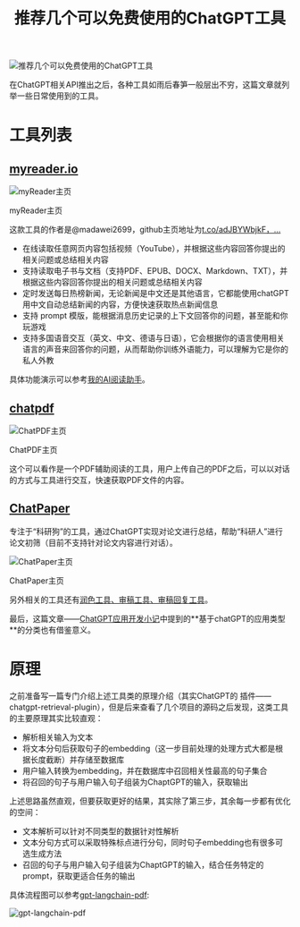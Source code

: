 ﻿---
title: '推荐几个可以免费使用的ChatGPT工具'
excerpt: ""
classes: wide
categories: AI
tags: ChatGPT
---

![推荐几个可以免费使用的ChatGPT工具](https://p6-juejin.byteimg.com/tos-cn-i-k3u1fbpfcp/7567016de34e41dda3bdac85522471bf~tplv-k3u1fbpfcp-zoom-crop-mark:1512:1512:1512:851.awebp?)

在ChatGPT相关API推出之后，各种工具如雨后春笋一般层出不穷，这篇文章就列举一些日常使用到的工具。

# 工具列表

## [myreader.io](https://link.juejin.cn?target=https%3A%2F%2Fwww.myreader.io%2F "https://www.myreader.io/")

![myReader主页](https://p3-juejin.byteimg.com/tos-cn-i-k3u1fbpfcp/05c6c8e2f3cd41c799196ca27cbd808b~tplv-k3u1fbpfcp-zoom-in-crop-mark:1512:0:0:0.awebp)

myReader主页

这款工具的作者是@madawei2699，github主页地址为[t.co/adJBYWbjkF，…](https://link.juejin.cn?target=https%3A%2F%2Ft.co%2FadJBYWbjkF%25EF%25BC%258C%25E8%25BF%2599%25E6%25AC%25BE%25E5%25B7%25A5%25E5%2585%25B7%25E6%2598%25AF%25E4%25B8%2580%25E6%25AC%25BE%25E5%259F%25BA%25E4%25BA%258ESlack%25E7%259A%2584%25E6%259C%25BA%25E5%2599%25A8%25E4%25BA%25BA%25EF%25BC%258C%25E6%258F%2590%25E4%25BE%259B%25E4%25BA%2586%25E5%25A6%2582%25E4%25B8%258B%25E5%258A%259F%25E8%2583%25BD%25EF%25BC%259A "https://t.co/adJBYWbjkF%EF%BC%8C%E8%BF%99%E6%AC%BE%E5%B7%A5%E5%85%B7%E6%98%AF%E4%B8%80%E6%AC%BE%E5%9F%BA%E4%BA%8ESlack%E7%9A%84%E6%9C%BA%E5%99%A8%E4%BA%BA%EF%BC%8C%E6%8F%90%E4%BE%9B%E4%BA%86%E5%A6%82%E4%B8%8B%E5%8A%9F%E8%83%BD%EF%BC%9A")

* 在线读取任意网页内容包括视频（YouTube），并根据这些内容回答你提出的相关问题或总结相关内容
* 支持读取电子书与文档（支持PDF、EPUB、DOCX、Markdown、TXT），并根据这些内容回答你提出的相关问题或总结相关内容
* 定时发送每日热榜新闻，无论新闻是中文还是其他语言，它都能使用chatGPT用中文自动总结新闻的内容，方便快速获取热点新闻信息
* 支持 prompt 模版，能根据消息历史记录的上下文回答你的问题，甚至能和你玩游戏
* 支持多国语音交互（英文、中文、德语与日语），它会根据你的语言使用相关语言的声音来回答你的问题，从而帮助你训练外语能力，可以理解为它是你的私人外教

具体功能演示可以参考[我的AI阅读助手](https://link.juejin.cn?target=https%3A%2F%2Fwww.bmpi.dev%2Fself%2Fmy-gpt-reader%2F "https://www.bmpi.dev/self/my-gpt-reader/")。

## [chatpdf](https://link.juejin.cn?target=https%3A%2F%2Fwww.chatpdf.com%2F "https://www.chatpdf.com/")

![ChatPDF主页](https://p3-juejin.byteimg.com/tos-cn-i-k3u1fbpfcp/b2e22ff1d591449f9613e03b212b1048~tplv-k3u1fbpfcp-zoom-in-crop-mark:1512:0:0:0.awebp)

ChatPDF主页

这个可以看作是一个PDF辅助阅读的工具，用户上传自己的PDF之后，可以以对话的方式与工具进行交互，快速获取PDF文件的内容。

## [ChatPaper](https://link.juejin.cn?target=https%3A%2F%2Fchatpaper.org%2F "https://chatpaper.org/")

专注于“科研狗”的工具，通过ChatGPT实现对论文进行总结，帮助“科研人”进行论文初筛（目前不支持针对论文内容进行对话）。

![ChatPaper主页](https://p3-juejin.byteimg.com/tos-cn-i-k3u1fbpfcp/29802672788d41e4bc13f12bf04d7743~tplv-k3u1fbpfcp-zoom-in-crop-mark:1512:0:0:0.awebp)

ChatPaper主页

另外相关的工具还有[润色工具、审稿工具、审稿回复工具](https://link.juejin.cn?target=https%3A%2F%2Fgithub.com%2Fkaixindelele%2FChatPaper "https://github.com/kaixindelele/ChatPaper")。

最后，这篇文章——[ChatGPT应用开发小记](https://link.juejin.cn?target=https%3A%2F%2Fwww.bmpi.dev%2Fdev%2Fchatgpt-development-notes%2Fmy-gpt-reader%2F "https://www.bmpi.dev/dev/chatgpt-development-notes/my-gpt-reader/")中提到的**基于chatGPT的应用类型**的分类也有借鉴意义。

# 原理

之前准备写一篇专门介绍上述工具类的原理介绍（其实ChatGPT的 插件——chatgpt-retrieval-plugin），但是后来查看了几个项目的源码之后发现，这类工具的主要原理其实比较直观：

* 解析相关输入为文本
* 将文本分句后获取句子的embedding（这一步目前处理的处理方式大都是根据长度截断）并存储至数据库
* 用户输入转换为embedding，并在数据库中召回相关性最高的句子集合
* 将召回的句子与用户输入句子组装为ChaptGPT的输入，获取输出

上述思路虽然直观，但要获取更好的结果，其实除了第三步，其余每一步都有优化的空间：

* 文本解析可以针对不同类型的数据针对性解析
* 文本分句方式可以采取特殊标点进行分句，同时句子embedding也有很多可选生成方法
* 召回的句子与用户输入句子组装为ChaptGPT的输入，结合任务特定的prompt，获取更适合任务的输出

具体流程图可以参考[gpt-langchain-pdf](https://link.juejin.cn?target=https%3A%2F%2Fgithub.com%2Fmayooear%2Fgpt4-pdf-chatbot-langchain%2Fblob%2Fmain%2Fvisual-guide%2Fgpt-langchain-pdf.png "https://github.com/mayooear/gpt4-pdf-chatbot-langchain/blob/main/visual-guide/gpt-langchain-pdf.png"):

![gpt-langchain-pdf](https://p3-juejin.byteimg.com/tos-cn-i-k3u1fbpfcp/a820c47e4fb9498f8c5a38503da97db2~tplv-k3u1fbpfcp-zoom-in-crop-mark:1512:0:0:0.awebp)
